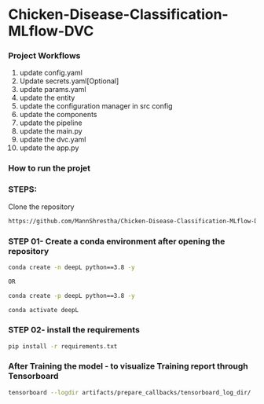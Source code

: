 # Chicken-Disease-Classification-MLflow-DVC

### Project Workflows
1. update config.yaml
2. Update secrets.yaml[Optional]
3. update params.yaml
4. update the entity
5. update the configuration manager in src config
6. update the components
7. update the pipeline
8. update the main.py
9. update the dvc.yaml
10. update the app.py



### How to run the projet

### STEPS:

Clone the repository

```bash
https://github.com/MannShrestha/Chicken-Disease-Classification-MLflow-DVC.git
```

### STEP 01- Create a conda environment after opening the repository

```bash
conda create -n deepL python==3.8 -y

OR

conda create -p deepL python==3.8 -y
```

```bash
conda activate deepL
```


### STEP 02- install the requirements
```bash
pip install -r requirements.txt
```

### After Training the model - to visualize Training report through Tensorboard
```bash
tensorboard --logdir artifacts/prepare_callbacks/tensorboard_log_dir/
```


